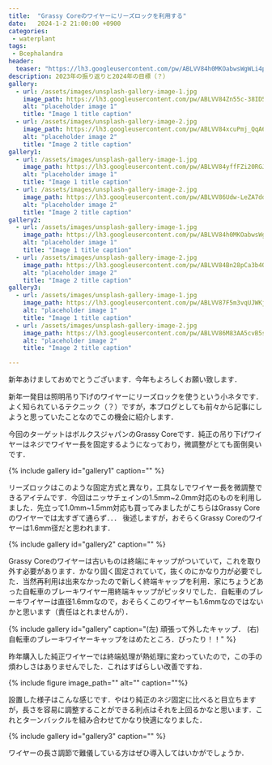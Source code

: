 ```yaml
---
title:  "Grassy Coreのワイヤーにリーズロックを利用する"
date:   2024-1-2 21:00:00 +0900
categories: 
 - waterplant
tags:
 - Bcephalandra
header:
  teaser: "https://lh3.googleusercontent.com/pw/ABLVV84h0MKOabwsWgWLi4pwuQbLuBEP-ATalRbpGl1g8MlZ-41tXaGP1ukcVjKH1rEEq7fkmeWjG7-XXzm74HZgVmdl1BpyiPYaTD-MF1TcOSOxuFPB9gWfN621CDlne8jrog5qJ8aBW_4zuH3EISLF4oBH=w800-h532-s-no-gm?authuser=0"
description: 2023年の振り返りと2024年の目標（？）
gallery:
  - url: /assets/images/unsplash-gallery-image-1.jpg
    image_path: https://lh3.googleusercontent.com/pw/ABLVV84Zn55c-38ID520XCkeX8enWq-qBbBOm4PluovtHxKV_E0KI3z0uiaNMh_-7U8K-bui3k6MCrJlqdNaQJgeWM9lZvUn8ClrVmsX0Koq9VhnHuuH9WYgTPCw3BisROestevdazno0rTgCywjQ7GTygcS=w800-h532-s-no-gm?authuser=0
    alt: "placeholder image 1"
    title: "Image 1 title caption"
  - url: /assets/images/unsplash-gallery-image-2.jpg
    image_path: https://lh3.googleusercontent.com/pw/ABLVV84xcuPmj_QqA6O8HAsVYVR8nkhIR6b-C2y8_ujp_bDAjgdOwZbvEqmY7hfzPPl6seao05JSm7DGD-b0FApHDtDd2cRXYI60eF8wS9K4WXQS2lf2jKmkutiyeic103aNMPo7Zy4rACMYJ1J3vITTk24J=w800-h532-s-no-gm?authuser=0
    alt: "placeholder image 2"
    title: "Image 2 title caption"
gallery1:
  - url: /assets/images/unsplash-gallery-image-1.jpg
    image_path: https://lh3.googleusercontent.com/pw/ABLVV84yffFZi20RGJ9XKOzSuvoviTS7Ii3eH2LG9TBFJhgTu_TFrDMqfg5tpFxdmfHkOVp3NYtpxar6ad5NduXMW_7xGZKnqmbWQlvNwUse8Ci-WaVlXWE_-ZDTWw6MrvtjQD177uHjD8xM4F4TScI0ZD-x=w800-h532-s-no-gm?authuser=0
    alt: "placeholder image 1"
    title: "Image 1 title caption"
  - url: /assets/images/unsplash-gallery-image-2.jpg
    image_path: https://lh3.googleusercontent.com/pw/ABLVV86Udw-LeZA7ddEbaKp17QI6ybjUtM9r2W5M9eIf6Ajse29QVRPyzdQwuE8GaZtnYQaRg4WPf2mlpYIqrDCqWY9m3Cktrp_ByixMZukSlTZhe6rm3Dmt58k1u97jFW9XTC4OlQNh_zpSVvBkPFekTZ5A=w800-h532-s-no-gm?authuser=0
    alt: "placeholder image 2"
    title: "Image 2 title caption"
gallery2:
  - url: /assets/images/unsplash-gallery-image-1.jpg
    image_path: https://lh3.googleusercontent.com/pw/ABLVV84h0MKOabwsWgWLi4pwuQbLuBEP-ATalRbpGl1g8MlZ-41tXaGP1ukcVjKH1rEEq7fkmeWjG7-XXzm74HZgVmdl1BpyiPYaTD-MF1TcOSOxuFPB9gWfN621CDlne8jrog5qJ8aBW_4zuH3EISLF4oBH=w800-h532-s-no-gm?authuser=0
    alt: "placeholder image 1"
    title: "Image 1 title caption"
  - url: /assets/images/unsplash-gallery-image-2.jpg
    image_path: https://lh3.googleusercontent.com/pw/ABLVV84Bn28pCa3b4QHDPRtL384A6KYVYzVYGxhl91pyyhPs-VE5aClMpsBSmHD1HfJfhbFnM2oyr6qMKA0v7jXJwqEmLeT36h1I2PJx5Mp9j1ZhyNOY49y5AYc0CrSoYfXzmUi9PKO1TTSgHeH8KSDl96CQ=w800-h532-s-no-gm?authuser=0
    alt: "placeholder image 2"
    title: "Image 2 title caption"
gallery3:
  - url: /assets/images/unsplash-gallery-image-1.jpg
    image_path: https://lh3.googleusercontent.com/pw/ABLVV87F5m3vqUJWKj8_lfIQEhdL1_aH62wdT_w1CE2G2dblQ9sSXKxSFbP7MzR7lAvasxsOR_oyJ8MMzxldrsugDAp0Th_nCsmQ-k8dWGaGdU4wk5yE-_JZI3chSvaqqsD01X3qbIoY7hjQt06owmoBxaK3=w800-h532-s-no-gm?authuser=0
    alt: "placeholder image 1"
    title: "Image 1 title caption"
  - url: /assets/images/unsplash-gallery-image-2.jpg
    image_path: https://lh3.googleusercontent.com/pw/ABLVV86M83AA5cvB5sxqrAimyYUHbRh6SlUaaLTnFQaaMBUc_3zgek_yZdEoamWE2_xy6wqdSm3yx4D8yae7sX1bcB65h2TOlzgmFcjLQmZSG5KjXmM-GAUJIdwC2XdifBQiRvGeV2GaxuyQkDwHaOd2XBIx=w800-h532-s-no-gm?authuser=0
    alt: "placeholder image 2"
    title: "Image 2 title caption"

---
```


新年あけましておめでとうございます．今年もよろしくお願い致します．

新年一発目は照明吊り下げのワイヤーにリーズロックを使うという小ネタです．よく知られているテクニック（？）ですが，本ブログとしても前々から記事にしようと思っていたことなのでこの機会に紹介します．

今回のターゲットはボルクスジャパンのGrassy Coreです．純正の吊り下げワイヤーはネジでワイヤー長を固定するようになっており，微調整がとても面倒臭いです．

{% include gallery id="gallery1" caption="" %}

リーズロックはこのような固定方式と異なり，工具なしでワイヤー長を微調整できるアイテムです．今回はニッサチェインの1.5mm~2.0mm対応のものを利用しました．先立って1.0mm~1.5mm対応も買ってみましたがこちらはGrassy Coreのワイヤーでは太すぎて通らず．．． 後述しますが，おそらくGrassy Coreのワイヤーは1.6mm径だと思われます．

{% include gallery id="gallery2" caption="" %}

Grassy Coreのワイヤーは古いものは終端にキャップがついていて，これを取り外す必要があります．かなり固く固定されていて，抜くのにかなり力が必要でした．当然再利用は出来なかったので新しく終端キャップを利用．家にちょうどあった自転車のブレーキワイヤー用終端キャップがピッタリでした．自転車のブレーキワイヤーは直径1.6mmなので，おそらくこのワイヤーも1.6mmなのではないかと思います（責任はとれませんが）．

{% include gallery id="gallery" caption="(左) 頑張って外したキャップ． (右) 自転車のブレーキワイヤーキャップをはめたところ．ぴったり！！" %}

昨年購入した純正ワイヤーでは終端処理が熱処理に変わっていたので，この手の煩わしさはありませんでした．これはすばらしい改善ですね．

{% include figure image_path="" alt="" caption=""%}

設置した様子はこんな感じです．やはり純正のネジ固定に比べると目立ちますが，長さを容易に調整することができる利点はそれを上回るかなと思います．これとターンバックルを組み合わせてかなり快適になりました．

{% include gallery id="gallery3" caption="" %}

ワイヤーの長さ調節で難儀している方はぜひ導入してはいかがでしょうか．




